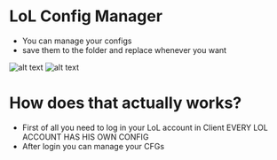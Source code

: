 # LoL Config Manager

- You can manage your configs
- save them to the folder and replace whenever you want

![alt text](https://i.imgur.com/Tt44mQQ.png "1")
![alt text](https://i.imgur.com/uZXhy53.png "2")

# How does that actually works?
- First of all you need to log in your LoL account in Client
 EVERY LOL ACCOUNT HAS HIS OWN CONFIG
- After login you can manage your CFGs

